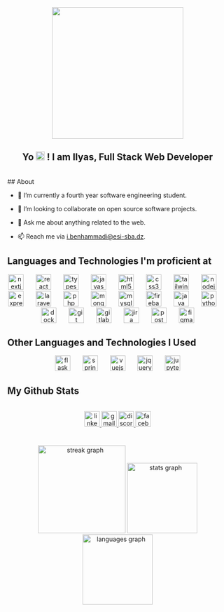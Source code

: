 <div align="center">
  <img height="300" src="https://camo.githubusercontent.com/bad73067be0171aab9e958e844f2fffe8685814c10a3245aa363d31f9b649922/68747470733a2f2f6d656469612e67697068792e636f6d2f6d656469612f7167515567674143335066763638377150432f67697068792e676966"  />
</div>

<h2 align="center">Yo <img src="https://raw.githubusercontent.com/MartinHeinz/MartinHeinz/master/wave.gif" width="20"/> ! I am Ilyas, Full Stack Web Developer</h2>

<br clear="both"/>
## About

- 🌱 I’m currently a fourth year software engineering student.

- 👯 I’m looking to collaborate on open source software projects.

<!---- 👨‍💻 All of my projects are available at -->

- 💬 Ask me about anything related to the web.

- 📫 Reach me via [i.benhammadi@esi-sba.dz](mailto:i.benhammadi@esi-sba.dz).


## Languages and Technologies I'm proficient at
<div align="center">
  <img src="https://skillicons.dev/icons?i=nextjs" height="35" alt="nextjs logo"  />
  <img width="20" />
  <img src="https://cdn.jsdelivr.net/gh/devicons/devicon/icons/react/react-original.svg" height="35" alt="react logo"  />
  <img width="20" />
  <img src="https://skillicons.dev/icons?i=ts" height="35" alt="typescript logo"  />
  <img width="20" />
  <img src="https://skillicons.dev/icons?i=js" height="35" alt="javascript logo"  />
  <img width="20" />
  <img src="https://cdn.jsdelivr.net/gh/devicons/devicon/icons/html5/html5-original.svg" height="35" alt="html5 logo"  />
  <img width="20" />
  <img src="https://cdn.jsdelivr.net/gh/devicons/devicon/icons/css3/css3-original.svg" height="35" alt="css3 logo"  />
  <img width="20" />
  <img src="https://cdn.simpleicons.org/tailwindcss/06B6D4" height="35" alt="tailwindcss logo"  />
  <img width="20" />
  <img src="https://cdn.jsdelivr.net/gh/devicons/devicon/icons/nodejs/nodejs-original.svg" height="35" alt="nodejs logo"  />
  <img width="20" />
  <img src="https://skillicons.dev/icons?i=express" height="35" alt="express logo"  />
  <img width="20" />
  <img src="https://cdn.simpleicons.org/laravel/FF2D20" height="35" alt="laravel logo"  />
  <img width="20" />
  <img src="https://cdn.simpleicons.org/php/777BB4" height="35" alt="php logo"  />
  <img width="20" />
  <img src="https://cdn.jsdelivr.net/gh/devicons/devicon/icons/mongodb/mongodb-original.svg" height="35" alt="mongodb logo"  />
  <img width="20" />
  <img src="https://cdn.simpleicons.org/mysql/4479A1" height="35" alt="mysql logo"  />
  <img width="20" />
  <img src="https://cdn.simpleicons.org/firebase/FFCA28" height="35" alt="firebase logo"  />
  <img width="20" />
  <img src="https://cdn.jsdelivr.net/gh/devicons/devicon/icons/java/java-original.svg" height="35" alt="java logo"  />
  <img width="20" />
  <img src="https://cdn.jsdelivr.net/gh/devicons/devicon/icons/python/python-original.svg" height="35" alt="python logo"  />
  <img width="20" />
  <img src="https://cdn.simpleicons.org/docker/2496ED" height="35" alt="docker logo"  />
  <img width="20" />
  <img src="https://cdn.jsdelivr.net/gh/devicons/devicon/icons/git/git-original.svg" height="35" alt="git logo"  />
  <img width="20" />
  <img src="https://skillicons.dev/icons?i=gitlab" height="35" alt="gitlab logo"  />
  <img width="20" />
  <img src="https://cdn.jsdelivr.net/gh/devicons/devicon/icons/jira/jira-original.svg" height="35" alt="jira logo"  />
  <img width="20" />
  <img src="https://skillicons.dev/icons?i=postman" height="35" alt="postman logo"  />
  <img width="20" />
  <img src="https://skillicons.dev/icons?i=figma" height="35" alt="figma logo"  />
  </div>


## Other Languages and Technologies I Used
<div align="center">
  <img src="https://skillicons.dev/icons?i=flask" height="35" alt="flask logo"  />
  <img width="20" />
  <img src="https://cdn.simpleicons.org/spring/6DB33F" height="35" alt="spring logo"  />
  <img width="20" />
  <img src="https://cdn.jsdelivr.net/gh/devicons/devicon/icons/vuejs/vuejs-original.svg" height="35" alt="vuejs logo"  />
  <img width="20" />
  <img src="https://cdn.simpleicons.org/jquery/0769AD" height="35" alt="jquery logo"  />
  <img width="20" />
  <img src="https://cdn.simpleicons.org/jupyter/F37626" height="35" alt="jupyter logo"  />
</div>


## My Github Stats

<br clear="both">

<div align="center">
  <a href="https://www.linkedin.com/in/ilyas-benhammadi/" target="_blank">
    <img src="https://img.shields.io/static/v1?message=LinkedIn&logo=linkedin&label=&color=0077B5&logoColor=white&labelColor=&style=for-the-badge" height="35" alt="linkedin logo"  />
  </a>
  <a href="mailto:i.benhammadi@esi-sba.dz" target="_blank">
    <img src="https://img.shields.io/static/v1?message=Gmail&logo=gmail&label=&color=D14836&logoColor=white&labelColor=&style=for-the-badge" height="35" alt="gmail logo"  />
  </a>
  <a href="https://discord.com/users/682623938115010667" target="_blank">
    <img src="https://img.shields.io/static/v1?message=Discord&logo=discord&label=&color=7289DA&logoColor=white&labelColor=&style=for-the-badge" height="35" alt="discord logo"  />
  </a>
  <a href="https://www.facebook.com/0ilyas.benhammadi0/" target="_blank">
    <img src="https://img.shields.io/static/v1?message=Facebook&logo=facebook&label=&color=1877F2&logoColor=white&labelColor=&style=for-the-badge" height="35" alt="facebook logo"  />
  </a>
</div>

###

<br clear="both">

<div align="center">
  <img src="https://streak-stats.demolab.com?user=Mitchi-02&locale=en&mode=daily&theme=dracula&hide_border=true&border_radius=5" height="200" alt="streak graph"  />
  <img src="https://github-readme-stats.vercel.app/api?username=Mitchi-02&hide_title=false&hide_rank=false&show_icons=true&include_all_commits=true&count_private=true&disable_animations=false&theme=dracula&locale=en&hide_border=false&custom_title=My%20Github%20Stats" height="160" alt="stats graph"  />
  <img src="https://github-readme-stats.vercel.app/api/top-langs?username=Mitchi-02&locale=en&hide_title=false&layout=compact&card_width=320&langs_count=5&theme=dracula&hide_border=false" height="160" alt="languages graph"  />
</div>

###
